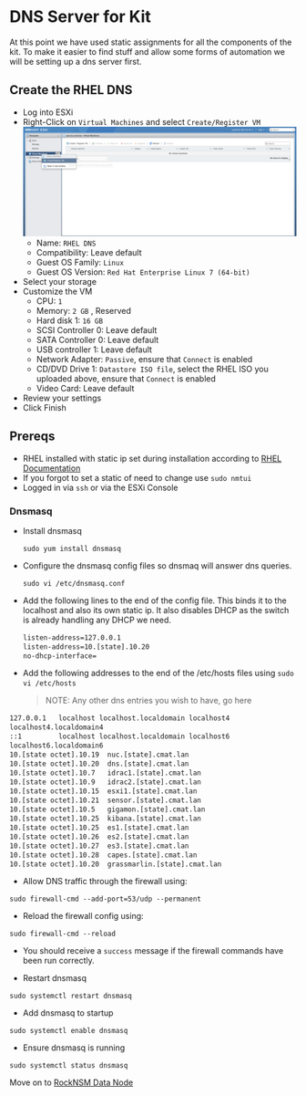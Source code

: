 # DNS Server for Kit
At this point we have used static assignments for all the components of the kit. To make it easier to find stuff and allow some forms of automation we will be setting up a dns server first.

## Create the RHEL DNS
- Log into ESXi
- Right-Click on `Virtual Machines` and select `Create/Register VM`  
![](../../images/esxi-create-vm.png)  
  - Name: `RHEL DNS`  
  - Compatibility: Leave default  
  - Guest OS Family: `Linux`  
  - Guest OS Version: `Red Hat Enterprise Linux 7 (64-bit)`  
- Select your storage  
- Customize the VM  
  - CPU: `1`  
  - Memory: `2 GB` , Reserved
  - Hard disk 1: `16 GB`  
  - SCSI Controller 0: Leave default  
  - SATA Controller 0: Leave default  
  - USB controller 1:  Leave default  
  - Network Adapter: `Passive`, ensure that `Connect` is enabled  
  - CD/DVD Drive 1: `Datastore ISO file`, select the RHEL ISO you uploaded above, ensure that `Connect` is enabled  
  - Video Card:  Leave default  
- Review your settings  
- Click Finish  

## Prereqs
 - RHEL installed with static ip set during installation according to [RHEL Documentation](../rhel/README.md)
  - If you forgot to set a static of need to change use `sudo nmtui`
- Logged in via `ssh` or via the ESXi Console

### Dnsmasq

- Install dnsmasq
  ```
  sudo yum install dnsmasq
  ```
- Configure the dnsmasq config files so dnsmaq will answer dns queries.
  ```
  sudo vi /etc/dnsmasq.conf
  ```
- Add the following lines to the end of the config file. This binds it to the localhost and also its own static ip. It also disables DHCP as the switch is already handling any DHCP we need.
  ```
  listen-address=127.0.0.1
  listen-address=10.[state].10.20
  no-dhcp-interface=
  ```
- Add the following addresses to the end of the /etc/hosts files using `sudo vi /etc/hosts`

   > NOTE: Any other dns entries you wish to have, go here  

```
127.0.0.1   localhost localhost.localdomain localhost4 localhost4.localdomain4
::1         localhost localhost.localdomain localhost6 localhost6.localdomain6
10.[state octet].10.19  nuc.[state].cmat.lan
10.[state octet].10.20  dns.[state].cmat.lan
10.[state octet].10.7   idrac1.[state].cmat.lan
10.[state octet].10.9   idrac2.[state].cmat.lan
10.[state octet].10.15  esxi1.[state].cmat.lan
10.[state octet].10.21  sensor.[state].cmat.lan
10.[state octet].10.5   gigamon.[state].cmat.lan
10.[state octet].10.25  kibana.[state].cmat.lan
10.[state octet].10.25  es1.[state].cmat.lan
10.[state octet].10.26  es2.[state].cmat.lan
10.[state octet].10.27  es3.[state].cmat.lan
10.[state octet].10.28  capes.[state].cmat.lan
10.[state octet].10.20  grassmarlin.[state].cmat.lan
```

- Allow DNS traffic through the firewall using:
```
sudo firewall-cmd --add-port=53/udp --permanent
```

- Reload the firewall config using:

```
sudo firewall-cmd --reload
```

- You should receive a `success` message if the firewall commands have been run correctly.

- Restart dnsmasq

```
sudo systemctl restart dnsmasq
```

- Add dnsmasq to startup
```
sudo systemctl enable dnsmasq
```

- Ensure dnsmasq is running
```
sudo systemctl status dnsmasq
```

Move on to [RockNSM Data Node](../rocknsm/README.md)
